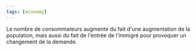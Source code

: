 ```yaml
---
tags: [economy] 
---
```


Le nombre de consommateurs augmente du fait d'une augmentation de la population, mais aussi du fait de l'entrée de l'immigré pour provoquer un changement de la demande.